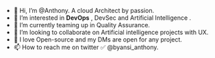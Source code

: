 - 👋 Hi, I’m @Anthony. A cloud Architect by passion.
- 👀 I’m interested in **DevOps** , DevSec and Artificial Intelligence .
- 🌱 I’m currently teaming up in  Quality Assurance.
- 💞️ I’m looking to collaborate on Artificial intelligence projects with UX. 
- 💞️ I love Open-source and my DMs are open for any project. 
- 📫 How to reach me on twitter ✅ @byansi_anthony. 

<!---
Addax101/Addax101 is a ✨ special ✨ repository because its `README.md` (this file) appears on your GitHub profile.
You can click the Preview link to take a look at your changes.
--->
